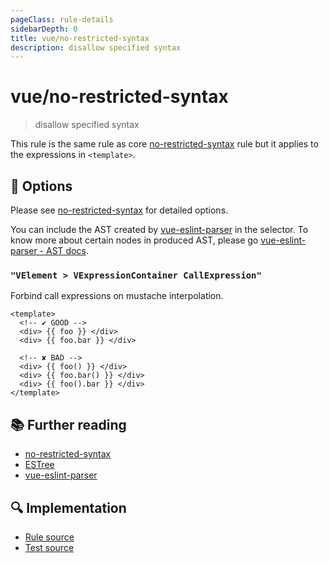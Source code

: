 ```yaml
---
pageClass: rule-details
sidebarDepth: 0
title: vue/no-restricted-syntax
description: disallow specified syntax
---
```

# vue/no-restricted-syntax
> disallow specified syntax

This rule is the same rule as core [no-restricted-syntax] rule but it applies to the expressions in `<template>`.


## :wrench: Options

Please see [no-restricted-syntax] for detailed options.

You can include the AST created by [vue-eslint-parser] in the selector.
To know more about certain nodes in produced AST, please go [vue-eslint-parser - AST docs].

### `"VElement > VExpressionContainer CallExpression"`

Forbind call expressions on mustache interpolation.

<eslint-code-block :rules="{'vue/no-restricted-syntax': ['error', 'VElement > VExpressionContainer CallExpression']}">

```vue
<template>
  <!-- ✔ GOOD -->
  <div> {{ foo }} </div>
  <div> {{ foo.bar }} </div>

  <!-- ✘ BAD -->
  <div> {{ foo() }} </div>
  <div> {{ foo.bar() }} </div>
  <div> {{ foo().bar }} </div>
</template>
```

</eslint-code-block>

## :books: Further reading

- [no-restricted-syntax]
- [ESTree]
- [vue-eslint-parser]

[no-restricted-syntax]: https://eslint.org/docs/rules/no-restricted-syntax
[ESTree]: https://github.com/estree/estree
[vue-eslint-parser]: https://github.com/mysticatea/vue-eslint-parser
[vue-eslint-parser - AST docs]: https://github.com/mysticatea/vue-eslint-parser/blob/master/docs/ast.md

## :mag: Implementation

- [Rule source](https://github.com/vuejs/eslint-plugin-vue/blob/master/lib/rules/no-restricted-syntax.js)
- [Test source](https://github.com/vuejs/eslint-plugin-vue/blob/master/tests/lib/rules/no-restricted-syntax.js)
